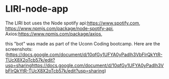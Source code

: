 # LIRI-node-app
The LIRI bot uses the Node spotify api:https://www.spotify.com,
https://www.npmjs.com/package/node-spotify-api,
Axios:https://www.npmjs.com/package/axios,

this "bot" was made as part of the Uconn Coding bootcamp.
Here are the screenshots:(https://docs.google.com/document/d/10qfGy1UFYA0yPadlh3VbFlrQkYtR-TUcX8X2oTcb57k/edit?usp=sharinghttps://docs.google.com/document/d/10qfGy1UFYA0yPadlh3VbFlrQkYtR-TUcX8X2oTcb57k/edit?usp=sharing)
